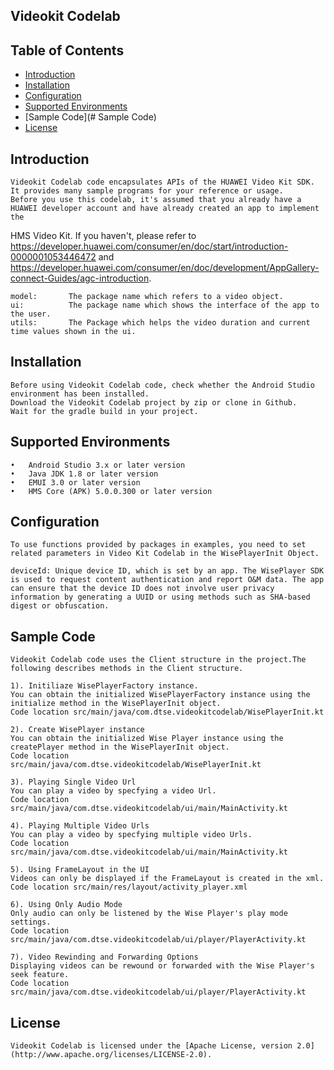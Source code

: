 ## Videokit Codelab


## Table of Contents

 * [Introduction](#introduction)
 * [Installation](#installation)
 * [Configuration ](#configuration )
 * [Supported Environments](#supported-environments)
 * [Sample Code](# Sample Code)
 * [License](#license)
 
 
## Introduction
    Videokit Codelab code encapsulates APIs of the HUAWEI Video Kit SDK. It provides many sample programs for your reference or usage.
    Before you use this codelab, it's assumed that you already have a HUAWEI developer account and have already created an app to implement the
HMS Video Kit. If you haven't, please refer to https://developer.huawei.com/consumer/en/doc/start/introduction-0000001053446472 and https://developer.huawei.com/consumer/en/doc/development/AppGallery-connect-Guides/agc-introduction.
    
    model:       The package name which refers to a video object.
    ui:          The package name which shows the interface of the app to the user.
    utils:       The Package which helps the video duration and current time values shown in the ui.

## Installation
    Before using Videokit Codelab code, check whether the Android Studio environment has been installed. 
    Download the Videokit Codelab project by zip or clone in Github.
    Wait for the gradle build in your project.
    
## Supported Environments
	•	Android Studio 3.x or later version
	•	Java JDK 1.8 or later version
	•	EMUI 3.0 or later version
	•	HMS Core (APK) 5.0.0.300 or later version

## Configuration 
    To use functions provided by packages in examples, you need to set related parameters in Video Kit Codelab in the WisePlayerInit Object.
    
    deviceId: Unique device ID, which is set by an app. The WisePlayer SDK is used to request content authentication and report O&M data. The app can ensure that the device ID does not involve user privacy information by generating a UUID or using methods such as SHA-based digest or obfuscation.
	
## Sample Code
    Videokit Codelab code uses the Client structure in the project.The following describes methods in the Client structure.

    1). Initiliaze WisePlayerFactory instance.
    You can obtain the initialized WisePlayerFactory instance using the initialize method in the WisePlayerInit object.
    Code location src/main/java/com.dtse.videokitcodelab/WisePlayerInit.kt
    
    2). Create WisePlayer instance
    You can obtain the initialized Wise Player instance using the createPlayer method in the WisePlayerInit object.
    Code location  src/main/java/com.dtse.videokitcodelab/WisePlayerInit.kt
    
    3). Playing Single Video Url
    You can play a video by specfying a video Url.
    Code location src/main/java/com.dtse.videokitcodelab/ui/main/MainActivity.kt
    
    4). Playing Multiple Video Urls
    You can play a video by specfying multiple video Urls.
    Code location src/main/java/com.dtse.videokitcodelab/ui/main/MainActivity.kt
    
    5). Using FrameLayout in the UI
    Videos can only be displayed if the FrameLayout is created in the xml.
    Code location src/main/res/layout/activity_player.xml
    
    6). Using Only Audio Mode
    Only audio can only be listened by the Wise Player's play mode settings.
    Code location src/main/java/com.dtse.videokitcodelab/ui/player/PlayerActivity.kt
    
    7). Video Rewinding and Forwarding Options
    Displaying videos can be rewound or forwarded with the Wise Player's seek feature.
    Code location src/main/java/com.dtse.videokitcodelab/ui/player/PlayerActivity.kt

##  License
    Videokit Codelab is licensed under the [Apache License, version 2.0](http://www.apache.org/licenses/LICENSE-2.0).
